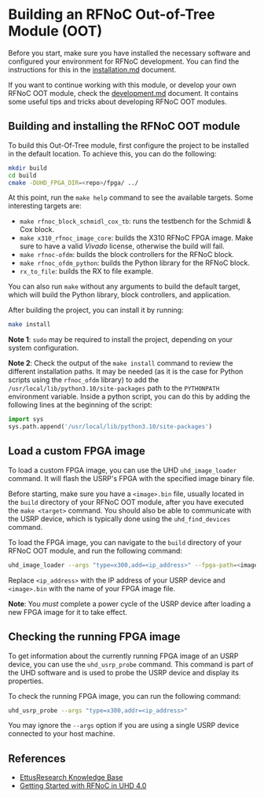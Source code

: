 # Building an RFNoC Out-of-Tree Module (OOT)

Before you start, make sure you have installed the necessary software and configured your environment
for RFNoC development. You can find the instructions for this in the [installation.md](INSTALLATION.md) document.

If you want to continue working with this module, or develop your own RFNoC OOT module, check the
[development.md](DEVELOPMENT.md) document. It contains some useful tips and tricks about developing RFNoC OOT modules.

## Building and installing the RFNoC OOT module

To build this Out-Of-Tree module, first configure the project to be installed in the default location.
To achieve this, you can do the following:

```bash
mkdir build
cd build
cmake -DUHD_FPGA_DIR=<repo>/fpga/ ../
```

At this point, run the `make help` command to see the available targets. Some interesting targets are:

- `make rfnoc_block_schmidl_cox_tb`: runs the testbench for the Schmidl & Cox block.
- `make x310_rfnoc_image_core`: builds the X310 RFNoC FPGA image. Make sure to have a valid *Vivado* license,
   otherwise the build will fail.
- `make rfnoc-ofdm`: builds the block controllers for the RFNoC block.
- `make rfnoc_ofdm_python`: builds the Python library for the RFNoC block.
- `rx_to_file`: builds the RX to file example.

You can also run `make` without any arguments to build the default target, which will build the Python library,
block controllers, and application.

After building the project, you can install it by running:

```bash
make install
```

**Note 1**: `sudo` may be required to install the project, depending on your system configuration.

**Note 2**: Check the output of the `make install` command to review the different installation paths.
It may be needed (as it is the case for Python scripts using the `rfnoc_ofdm` library) to add the
`/usr/local/lib/python3.10/site-packages` path to the `PYTHONPATH` environment variable. Inside a python
script, you can do this by adding the following lines at the beginning of the script:

```python
import sys
sys.path.append('/usr/local/lib/python3.10/site-packages')
```

## Load a custom FPGA image

To load a custom FPGA image, you can use the UHD `uhd_image_loader` command. It
will flash the USRP's FPGA with the specified image binary file.

Before starting, make sure you have a `<image>.bin` file, usually located in the
`build` directory of your RFNoC OOT module, after you have executed the
`make <target>` command. You should also be able to communicate with the USRP
device, which is typically done using the `uhd_find_devices` command.

To load the FPGA image, you can navigate to the `build` directory of your RFNoC
OOT module, and run the following command:

```bash
uhd_image_loader --args "type=x300,add=<ip_address>" --fpga-path=<image>.bin
```

Replace `<ip_address>` with the IP address of your USRP device and `<image>.bin`
with the name of your FPGA image file.

**Note**: You *must* complete a power cycle of the USRP device after loading a new FPGA image for it to take effect.

## Checking the running FPGA image

To get information about the currently running FPGA image of an USRP device,
you can use the `uhd_usrp_probe` command. This command is part of the UHD software
and is used to probe the USRP device and display its properties.

To check the running FPGA image, you can run the following command:

```bash
uhd_usrp_probe --args "type=x300,addr=<ip_address>"
```

You may ignore the `--args` option if you are using a single USRP device connected
to your host machine.

## References

- [EttusResearch Knowledge Base](https://kb.ettus.com/)
- [Getting Started with RFNoC in UHD 4.0](https://kb.ettus.com/Getting_Started_with_RFNoC_in_UHD_4.0)
